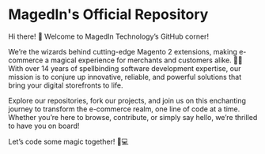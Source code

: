 # MagedIn's Official Repository

Hi there! 👋 Welcome to MagedIn Technology’s GitHub corner!

We’re the wizards behind cutting-edge Magento 2 extensions, making e-commerce a magical experience for merchants and customers alike. 🛒✨ With over 14 years of spellbinding software development expertise, our mission is to conjure up innovative, reliable, and powerful solutions that bring your digital storefronts to life.

Explore our repositories, fork our projects, and join us on this enchanting journey to transform the e-commerce realm, one line of code at a time. Whether you’re here to browse, contribute, or simply say hello, we’re thrilled to have you on board!

Let’s code some magic together! 🌟💻

<!--

**Here are some ideas to get you started:**

🙋‍♀️ A short introduction - what is your organization all about?
🌈 Contribution guidelines - how can the community get involved?
👩‍💻 Useful resources - where can the community find your docs? Is there anything else the community should know?
🍿 Fun facts - what does your team eat for breakfast?
🧙 Remember, you can do mighty things with the power of [Markdown](https://docs.github.com/github/writing-on-github/getting-started-with-writing-and-formatting-on-github/basic-writing-and-formatting-syntax)
-->
